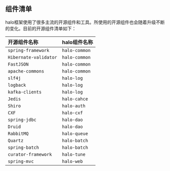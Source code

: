 ## 组件清单
halo框架使用了很多主流的开源组件和工具。所使用的开源组件也会随着升级不断的变化。目前的开源组件清单如下：

| 开源组件名称 | halo组件名称 |
| :--- | :--- |
| ```spring-framework``` | ```halo-common``` |
| ```Hibernate-validator``` | ```halo-common``` |
| ```FastJSON``` | ```halo-common``` |
| ```apache-commons``` | ```halo-common``` |
| ```slf4j``` | ```halo-log``` |
| ```logback``` | ```halo-log``` |
| ```kafka-clients``` | ```halo-log``` |
| ```Jedis``` | ```halo-cahce``` |
| ```Shiro``` | ```halo-auth``` |
| ```CXF``` | ```halo-cxf``` |
| ```spring-jdbc``` | ```halo-dao``` |
| ```Druid``` | ```halo-dao``` |
| ```RabbitMQ``` | ```halo-queue``` |
| ```Quartz``` | ```halo-batch``` |
| ```spring-batch``` | ```halo-batch``` |
| ```curator-framework``` | ```halo-tune``` |
| ```spring-mvc``` | ```halo-web``` |



